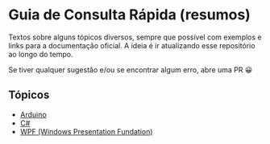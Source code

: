 # Guia de Consulta Rápida (resumos)

Textos sobre alguns tópicos diversos, sempre que possível com exemplos e links para a documentação oficial.
A ideia é ir atualizando esse repositório ao longo do tempo.

Se tiver qualquer sugestão e/ou se encontrar algum erro, abre uma PR 😀

## Tópicos

- [Arduino](arduino/README.md)
- [C#](c-sharp/README.md)
- [WPF (Windows Presentation Fundation)](wpf/README.md)
